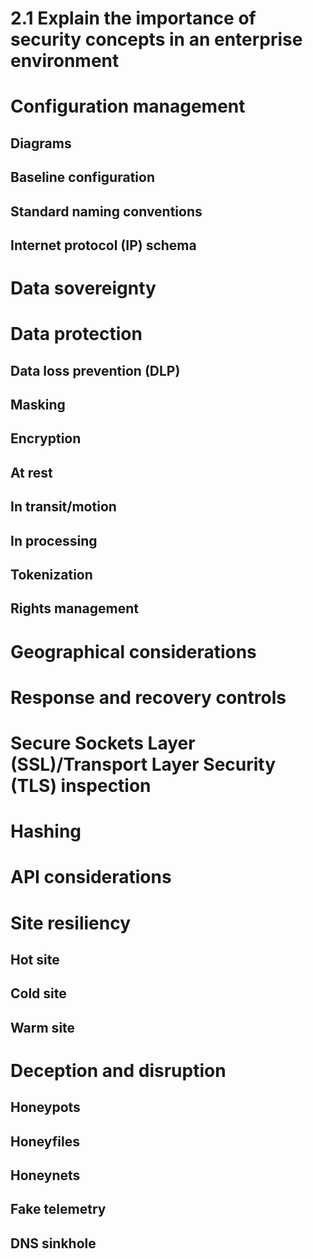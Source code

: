# 2.1 Explain the importance of security concepts in an enterprise environment

# Configuration management

## Diagrams

## Baseline configuration

## Standard naming conventions

## Internet protocol (IP) schema

# Data sovereignty

# Data protection

## Data loss prevention (DLP)

## Masking

## Encryption

## At rest

## In transit/motion

## In processing

## Tokenization

## Rights management

# Geographical considerations

# Response and recovery controls

# Secure Sockets Layer (SSL)/Transport Layer Security (TLS) inspection

# Hashing

# API considerations

# Site resiliency

## Hot site

## Cold site

## Warm site

# Deception and disruption

## Honeypots

## Honeyfiles

## Honeynets

## Fake telemetry

## DNS sinkhole